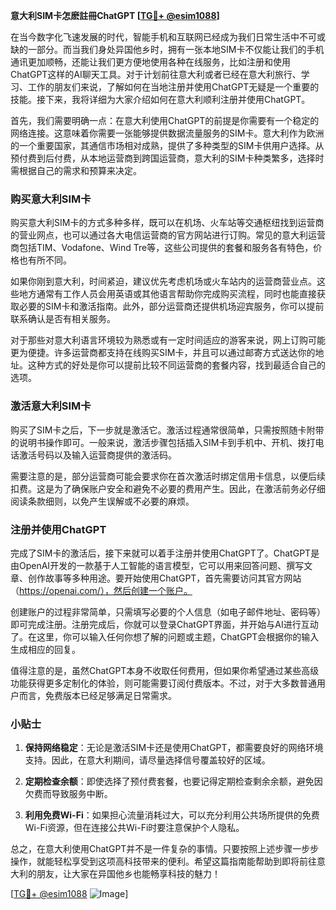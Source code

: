 **意大利SIM卡怎麽註冊ChatGPT [[TG💪+ @esim1088](https://t.me/s/esim1088)]**

在当今数字化飞速发展的时代，智能手机和互联网已经成为我们日常生活中不可或缺的一部分。而当我们身处异国他乡时，拥有一张本地SIM卡不仅能让我们的手机通讯更加顺畅，还能让我们更方便地使用各种在线服务，比如注册和使用ChatGPT这样的AI聊天工具。对于计划前往意大利或者已经在意大利旅行、学习、工作的朋友们来说，了解如何在当地注册并使用ChatGPT无疑是一个重要的技能。接下来，我将详细为大家介绍如何在意大利顺利注册并使用ChatGPT。

首先，我们需要明确一点：在意大利使用ChatGPT的前提是你需要有一个稳定的网络连接。这意味着你需要一张能够提供数据流量服务的SIM卡。意大利作为欧洲的一个重要国家，其通信市场相对成熟，提供了多种类型的SIM卡供用户选择。从预付费到后付费，从本地运营商到跨国运营商，意大利的SIM卡种类繁多，选择时需根据自己的需求和预算来决定。

### 购买意大利SIM卡

购买意大利SIM卡的方式多种多样，既可以在机场、火车站等交通枢纽找到运营商的营业网点，也可以通过各大电信运营商的官方网站进行订购。常见的意大利运营商包括TIM、Vodafone、Wind Tre等，这些公司提供的套餐和服务各有特色，价格也有所不同。

如果你刚到意大利，时间紧迫，建议优先考虑机场或火车站内的运营商营业点。这些地方通常有工作人员会用英语或其他语言帮助你完成购买流程，同时也能直接获取必要的SIM卡和激活指南。此外，部分运营商还提供机场迎宾服务，你可以提前联系确认是否有相关服务。

对于那些对意大利语言环境较为熟悉或有一定时间适应的游客来说，网上订购可能更为便捷。许多运营商都支持在线购买SIM卡，并且可以通过邮寄方式送达你的地址。这种方式的好处是你可以提前比较不同运营商的套餐内容，找到最适合自己的选项。

### 激活意大利SIM卡

购买了SIM卡之后，下一步就是激活它。激活过程通常很简单，只需按照随卡附带的说明书操作即可。一般来说，激活步骤包括插入SIM卡到手机中、开机、拨打电话激活号码以及输入运营商提供的激活码。

需要注意的是，部分运营商可能会要求你在首次激活时绑定信用卡信息，以便后续扣费。这是为了确保账户安全和避免不必要的费用产生。因此，在激活前务必仔细阅读条款细则，以免产生误解或不必要的麻烦。

### 注册并使用ChatGPT

完成了SIM卡的激活后，接下来就可以着手注册并使用ChatGPT了。ChatGPT是由OpenAI开发的一款基于人工智能的语言模型，它可以用来回答问题、撰写文章、创作故事等多种用途。要开始使用ChatGPT，首先需要访问其官方网站（https://openai.com/），然后创建一个账户。

创建账户的过程非常简单，只需填写必要的个人信息（如电子邮件地址、密码等）即可完成注册。注册完成后，你就可以登录ChatGPT界面，并开始与AI进行互动了。在这里，你可以输入任何你想了解的问题或主题，ChatGPT会根据你的输入生成相应的回复。

值得注意的是，虽然ChatGPT本身不收取任何费用，但如果你希望通过某些高级功能获得更多定制化的体验，则可能需要订阅付费版本。不过，对于大多数普通用户而言，免费版本已经足够满足日常需求。

### 小贴士

1. **保持网络稳定**：无论是激活SIM卡还是使用ChatGPT，都需要良好的网络环境支持。因此，在意大利期间，请尽量选择信号覆盖较好的区域。
   
2. **定期检查余额**：即使选择了预付费套餐，也要记得定期检查剩余余额，避免因欠费而导致服务中断。
   
3. **利用免费Wi-Fi**：如果担心流量消耗过大，可以充分利用公共场所提供的免费Wi-Fi资源，但在连接公共Wi-Fi时要注意保护个人隐私。

总之，在意大利使用ChatGPT并不是一件复杂的事情。只要按照上述步骤一步步操作，就能轻松享受到这项高科技带来的便利。希望这篇指南能帮助到即将前往意大利的朋友，让大家在异国他乡也能畅享科技的魅力！

[[TG💪+ @esim1088](https://t.me/s/esim1088) ![Image](https://i.postimg.cc/4NQfJmqS/Snipaste-2025-05-13-00-14-12.png)]